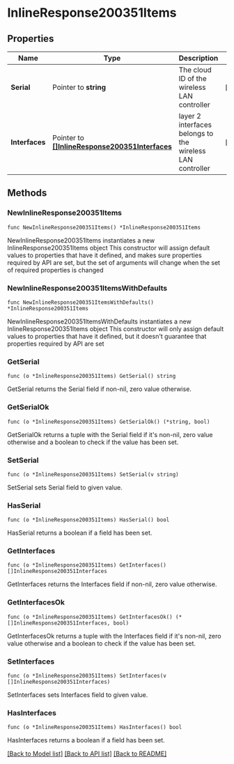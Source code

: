 # InlineResponse200351Items

## Properties

Name | Type | Description | Notes
------------ | ------------- | ------------- | -------------
**Serial** | Pointer to **string** | The cloud ID of the wireless LAN controller | [optional] 
**Interfaces** | Pointer to [**[]InlineResponse200351Interfaces**](InlineResponse200351Interfaces.md) | layer 2 interfaces belongs to the wireless LAN controller | [optional] 

## Methods

### NewInlineResponse200351Items

`func NewInlineResponse200351Items() *InlineResponse200351Items`

NewInlineResponse200351Items instantiates a new InlineResponse200351Items object
This constructor will assign default values to properties that have it defined,
and makes sure properties required by API are set, but the set of arguments
will change when the set of required properties is changed

### NewInlineResponse200351ItemsWithDefaults

`func NewInlineResponse200351ItemsWithDefaults() *InlineResponse200351Items`

NewInlineResponse200351ItemsWithDefaults instantiates a new InlineResponse200351Items object
This constructor will only assign default values to properties that have it defined,
but it doesn't guarantee that properties required by API are set

### GetSerial

`func (o *InlineResponse200351Items) GetSerial() string`

GetSerial returns the Serial field if non-nil, zero value otherwise.

### GetSerialOk

`func (o *InlineResponse200351Items) GetSerialOk() (*string, bool)`

GetSerialOk returns a tuple with the Serial field if it's non-nil, zero value otherwise
and a boolean to check if the value has been set.

### SetSerial

`func (o *InlineResponse200351Items) SetSerial(v string)`

SetSerial sets Serial field to given value.

### HasSerial

`func (o *InlineResponse200351Items) HasSerial() bool`

HasSerial returns a boolean if a field has been set.

### GetInterfaces

`func (o *InlineResponse200351Items) GetInterfaces() []InlineResponse200351Interfaces`

GetInterfaces returns the Interfaces field if non-nil, zero value otherwise.

### GetInterfacesOk

`func (o *InlineResponse200351Items) GetInterfacesOk() (*[]InlineResponse200351Interfaces, bool)`

GetInterfacesOk returns a tuple with the Interfaces field if it's non-nil, zero value otherwise
and a boolean to check if the value has been set.

### SetInterfaces

`func (o *InlineResponse200351Items) SetInterfaces(v []InlineResponse200351Interfaces)`

SetInterfaces sets Interfaces field to given value.

### HasInterfaces

`func (o *InlineResponse200351Items) HasInterfaces() bool`

HasInterfaces returns a boolean if a field has been set.


[[Back to Model list]](../README.md#documentation-for-models) [[Back to API list]](../README.md#documentation-for-api-endpoints) [[Back to README]](../README.md)


